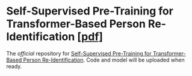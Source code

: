 # Self-Supervised Pre-Training for Transformer-Based Person Re-Identification [[pdf]](https://arxiv.org/pdf/2111.12084)
The *official* repository for [Self-Supervised Pre-Training for Transformer-Based Person Re-Identification](https://arxiv.org/pdf/2111.12084). Code and model will be uploaded when ready.
